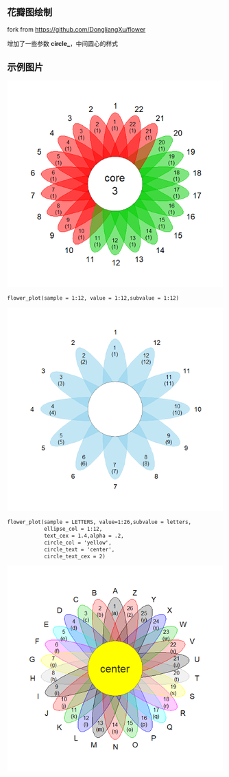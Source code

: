 
## 花瓣图绘制

fork from https://github.com/DongliangXu/flower

增加了一些参数 **circle_**，中间圆心的样式

## 示例图片

![](data/Rplot.png)


```
flower_plot(sample = 1:12, value = 1:12,subvalue = 1:12)
```
![](data/Rplot03.png)

```
flower_plot(sample = LETTERS, value=1:26,subvalue = letters,
            ellipse_col = 1:12,
            text_cex = 1.4,alpha = .2,
            circle_col = 'yellow',
            circle_text = 'center',
            circle_text_cex = 2)
```

![](data/Rplot01.png)

